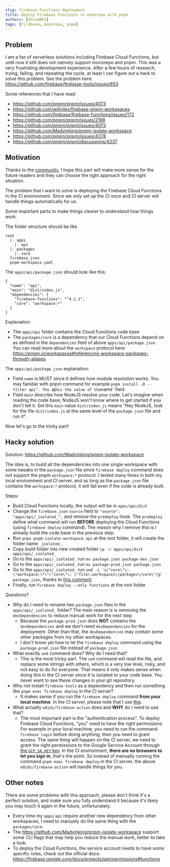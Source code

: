 ```yaml
---
slug: firebase-functions-deployment
title: Deploy Firebase Functions in monorepo with pnpm
authors: [ShinaBR2]
tags: [Firebase, monorepo, pnpm]
---
```


## Problem

I am a fan of serverless solutions including Firebase Cloud Functions, but until now it still does not natively support monorepo and pnpm. This was a very frustrating development experience. After a few hours of research, trying, failing, and repeating the cycle, at least I can figure out a hack to solve this problem. See the problem here: https://github.com/firebase/firebase-tools/issues/653

Some references that I have read:

- https://github.com/pnpm/pnpm/issues/4073
- https://github.com/willviles/firebase-pnpm-workspaces
- https://github.com/firebase/firebase-functions/issues/172
- https://github.com/pnpm/pnpm/issues/2198
- https://github.com/pnpm/pnpm/issues/4073
- https://github.com/Madvinking/pnpm-isolate-workspace
- https://github.com/pnpm/pnpm/issues/4378
- https://github.com/pnpm/pnpm/discussions/4237

## Motivation

Thanks to the [community](https://github.com/firebase/firebase-tools/issues/653#issuecomment-1364543750), I hope this part will make more sense for the future readers and they can choose the right approach for the right situation.

The problem that I want to solve is deploying the Firebase Cloud Functions in the CI environment. Since we only set up the CI once and CI server will handle things automatically for us.

Some important parts to make things clearer to understand how things work.

The folder structure should be like

```
root
  |- apps
    |- api
  |- packages
    |- core
  firebase.json
  pnpm-workspace.yaml
```

The `apps/api/package.json` should look like this:

```
{
  "name": "api",
  "main": "dist/index.js",
  "dependencies": {
    "firebase-functions": "^4.1.1",
    "core": "workspace:*"
  }
}
```

Explanation:

- The `apps/api` folder contains the Cloud Functions code base
- The `packages/core` is a dependency that our Cloud Functions depend on as defined in the `dependencies` field of above `apps/api/package.json`. You can read more about the `workspace` protocol here: https://pnpm.io/workspaces#referencing-workspace-packages-through-aliases

The `apps/api/package.json` explanation:

- Field `name` is MUST since it defines how module resolution works. You may familiar with pnpm command for example `pnpm install -D --filter api". The `api`is the value of the`name` field.
- Field `main` describe how NodeJS resolve your code. Let's imagine when reading the code base, NodeJS won't know where to get started if you don't tell it. Set this `main` value `dist/index.js` means "Hey NodeJS, look for the file `dist/index.js` at the same level of the `package.json` file and run it".

Now let's go to the tricky part!

## Hacky solution

Solution: https://github.com/Madvinking/pnpm-isolate-workspace

The idea is, to build all the dependencies into one single workspace with some tweaks in the `package.json` file since `firebase deploy` command does not support the pnpm `workspace:*` protocol. I tested many times in both my local environment and CI server, and as long as the `package.json` file contains the `workspace:*` protocol, it will fail even if the code is already built.

Steps:

- Build Cloud Functions locally, the output will be in `apps/api/dist`
- Change the `firebase.json` `source` field to `"source": "apps/api/_isolated_",` and remove the `predeploy` hook. The `predeploy` define what command will run **BEFORE** deploying the Cloud Functions (using `firebase deploy` command). The reason why I remove this is I already build the code base in the previous step.
- Run `pnpx pnpm-isolate-workspace api` at the root folder, it will create the folder name `_isolated_`.
- Copy build folder into new created folder `cp -r apps/api/dist apps/api/_isolated_`
- Go to the `apps/api/_isolated_` run `mv package.json package-dev.json`
- Go to the `apps/api/_isolated_` run `mv package-prod.json package.json`
- Go to the `apps/api/_isolated_` run `sed -i 's/"core\"\: \"workspace:\*\"/"core\"\: \"file\:workspaces\/packages\/core\"/g' package.json`, thanks to [this comment](https://github.com/firebase/firebase-tools/issues/653#issuecomment-827960976)
- Finally, run `firebase deploy --only functions` at the root folder

Questions?

- Why do I need to rename two `package.json` files in the `apps/api/_isolated_` folder? The main reason is is removing the `devDependencies` to reduce manual work for the next step
  - Because the `package-prod.json` does **NOT** contains the `devDependencies` and we don't need `devDependencies` for the deployment. Other than that, the `devDependencies` may contain some other packages from my other workspaces.
  - I don't know yet how to let the `firebase deploy` command using the `package-prod.json` file instead of `package.json`
- What exactly `sed` command does? Why do I need that?
  - This is the most tricky part. The `sed` command will read the file, and replace some strings with others, which is a very low level, risky, and not easy to do for everyone. That means it only makes sense when doing this in the CI server since it is isolated to your code base. You never want to see these changes in your git repository.
- Why not install `firebase-tools` as a dependency and then run something like `pnpm exec firebase deploy` in the CI server?
  - It makes sense if you run the `firebase deploy` command **from your local machine**. In the CI server, please note that I use [this](https://github.com/w9jds/firebase-action).
- What actually `w9jds/firebase-action` does and **WHY** do I need to use that?
  - The most important part is the "authentication process". To deploy Firebase Cloud Functions, "you" need to have the right permissions. For example in your local machine, you need to run the command `firebase login` before doing anything, then you need to grant access. The same thing will happen on the CI server, we need to grant the right permissions to the Google Service Account through [the `GCP_SA_KEY` key](https://github.com/w9jds/firebase-action#environment-variables). In the CI environment, **there are no browsers to let you sign in**, that's the point. So instead of manually running the command `pnpm exec firebase deploy` in the CI server, the above `w9jds/firebase-action` will handle things for you.

## Other notes

There are some problems with this approach, please don't think it's a perfect solution, and make sure you fully understand it because it's likely you may touch it again in the future, unfortunately.

- Every time my `apps/api` require another new dependency from other workspaces, I need to manually do the same thing with the `packages/core`
- The https://github.com/Madvinking/pnpm-isolate-workspace support some CLI flags that may help you reduce the manual work, better to take a look.
- To deploy the Cloud Functions, the service account needs to have some specific roles, check out the official docs: https://firebase.google.com/docs/projects/iam/permissions#functions

